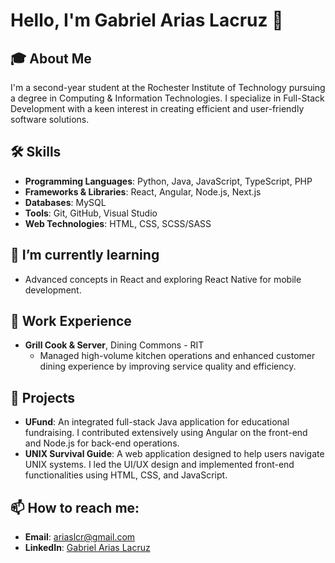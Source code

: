 # Hello, I'm Gabriel Arias Lacruz 👋

## 🎓 About Me
I'm a second-year student at the Rochester Institute of Technology pursuing a degree in Computing & Information Technologies. I specialize in Full-Stack Development with a keen interest in creating efficient and user-friendly software solutions.

## 🛠️ Skills
- **Programming Languages**: Python, Java, JavaScript, TypeScript, PHP
- **Frameworks & Libraries**: React, Angular, Node.js, Next.js
- **Databases**: MySQL
- **Tools**: Git, GitHub, Visual Studio
- **Web Technologies**: HTML, CSS, SCSS/SASS

## 🌱 I’m currently learning
- Advanced concepts in React and exploring React Native for mobile development.

## 💼 Work Experience
- **Grill Cook & Server**, Dining Commons - RIT
  - Managed high-volume kitchen operations and enhanced customer dining experience by improving service quality and efficiency.

## 🚀 Projects
- **UFund**: An integrated full-stack Java application for educational fundraising. I contributed extensively using Angular on the front-end and Node.js for back-end operations.
- **UNIX Survival Guide**: A web application designed to help users navigate UNIX systems. I led the UI/UX design and implemented front-end functionalities using HTML, CSS, and JavaScript.

## 📫 How to reach me:
- **Email**: [ariaslcr@gmail.com](mailto:ariaslcr@gmail.com)
- **LinkedIn**: [Gabriel Arias Lacruz](https://www.linkedin.com/in/gabriel-arias-lacruz)
